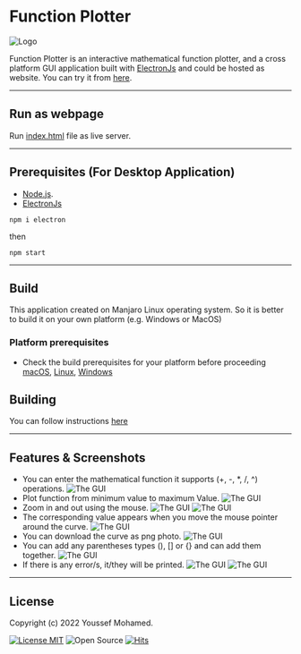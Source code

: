 # Function Plotter

![Logo](./screenshots/logo.jpg)

Function Plotter is an interactive mathematical function plotter, and a cross platform GUI application built with [ElectronJs](https://www.electronjs.org/) and could be hosted as website.
You can try it from [here](https://youssefmo7amed.github.io/functionPlotter/).

---

## Run as webpage

Run [index.html](https://github.com/YoussefMo7amed/functionPlotter/blob/main/src/GUI/index.html) file as live server.

---

## Prerequisites (For Desktop Application)

- [Node.js](https://nodejs.org/en/).
- [ElectronJs](https://www.electronjs.org)

```npm
npm i electron
```

then

```npm
npm start
```

---

## Build

This application created on Manjaro Linux operating system. So it is better to build it on your own platform (e.g. Windows or MacOS)

### Platform prerequisites

- Check the build prerequisites for your platform before proceeding
[macOS](https://www.electronjs.org/docs/latest/development/build-instructions-macos#prerequisites),
[Linux](https://www.electronjs.org/docs/latest/development/build-instructions-linux#prerequisites),
[Windows](https://www.electronjs.org/docs/latest/development/build-instructions-windows#prerequisites)

## Building

You can follow instructions [here](https://www.electronjs.org/docs/latest/development/build-instructions-gn)

---

## Features & Screenshots

- You can enter the mathematical function it supports (+, -, *, /, ^) operations.
    ![The GUI](./screenshots/01.png)
- Plot function from minimum value to maximum Value.
    ![The GUI](./screenshots/02-plot.png)
- Zoom in and out using the mouse.
    ![The GUI](./screenshots/03-zoom%2001.png)
    ![The GUI](./screenshots/03-zoom%2002.png)
- The corresponding value appears when you move the mouse pointer around the curve.
    ![The GUI](./screenshots/03-zoom%2003.png)
- You can download the curve as png photo.
    ![The GUI](./screenshots/04-download-as-png.png)
- You can add any parentheses types (), [] or {} and can add them together.
    ![The GUI](./screenshots/05-parant.png)
- If there is any error/s, it/they will be printed.
    ![The GUI](./screenshots/06-print%20errors%2001.png)
    ![The GUI](./screenshots/06-print%20errors%2002.png)

---

## License

Copyright (c) 2022 Youssef Mohamed.

[![License MIT](https://img.shields.io/badge/license-MIT-blue.svg)](https://raw.githubusercontent.com/YoussefMo7amed/functionPlotter/blob/main/LICENSE)
![Open Source](https://img.shields.io/badge/Open%20Source-%E2%9D%A4-red?style=flat)
[![Hits](https://hits.seeyoufarm.com/api/count/incr/badge.svg?url=https%3A%2F%2Fgithub.com%2FYoussefMo7amed%2FfunctionPlotter&count_bg=%235879ED&title_bg=%23555555&icon=&icon_color=%23E7E7E7&title=hits&edge_flat=false)](https://hits.seeyoufarm.com)

